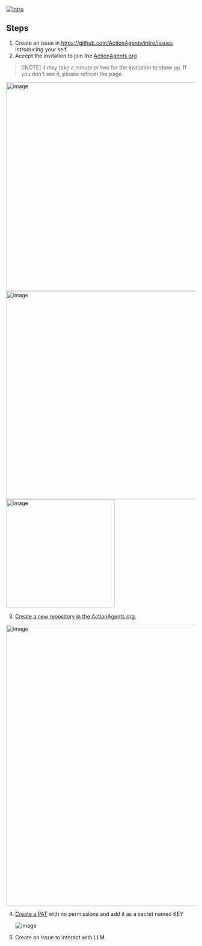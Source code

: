 [![Intro](https://github.com/ActionAgents/intro/actions/workflows/intro.yml/badge.svg?event=issues)](https://github.com/ActionAgents/intro/actions/workflows/intro.yml)

## Steps
1. Create an issue in https://github.com/ActionAgents/intro/issues Introducing your self.
2. Accept the invitation to join the [ActionAgents org](https://github.com/orgs/ActionAgents/invitation)
>  [!NOTE]
> it may take a minute or two for the invitation to show up. If you don't see it, please refresh the page.

<img width="553" alt="image" src="https://github.com/wadwc/intro/assets/10250297/9021b3dd-bd40-4c3e-a83b-2934a36e188a" href="https://github.com/orgs/ActionAgents/invitation">
<img width="551" alt="image" src="https://github.com/wadwc/intro/assets/10250297/66d84f20-9f80-496b-aacd-3891b81d1fb2" href="https://github.com/orgs/ActionAgents/invitation"><br>
<img width="288" alt="image" src="https://github.com/buildstuffdemo/intro/assets/10250297/7383d2d3-06fa-474b-8ef9-3eae269b2f84" href="https://github.com/orgs/ActionAgents/invitation">

3. [Create a new repository in the ActionAgents org.](https://github.com/new?template_name=template&template_owner=ActionAgents&owner=ActionAgents&name=yourname-demo)
 <img width="743" alt="image" src="https://github.com/buildstuffdemo/intro/assets/10250297/585801df-d54b-4c07-95d5-93416e5fcfa8" href="https://github.com/new?template_name=template&template_owner=ActionAgents&owner=ActionAgents&name=yourname-demo">

4. [Create a PAT](https://github.com/settings/personal-access-tokens/new) with no permissions and add it as a secret named KEY

   ![image](https://github.com/user-attachments/assets/ef8f5f79-53b8-4205-8b5c-3b924e75c0c5)

6. Create an issue to interact with LLM.
